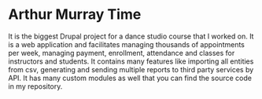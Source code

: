 # Arthur Murray Time

It is the biggest Drupal project for a dance studio course that I worked on. It is a web application and facilitates managing thousands of appointments per week, managing payment, enrollment, attendance and classes for instructors and students. It contains many features like importing all entities from csv, generating and sending multiple reports to third party services by API. It has many custom modules as well that you can find the source code in my repository.
